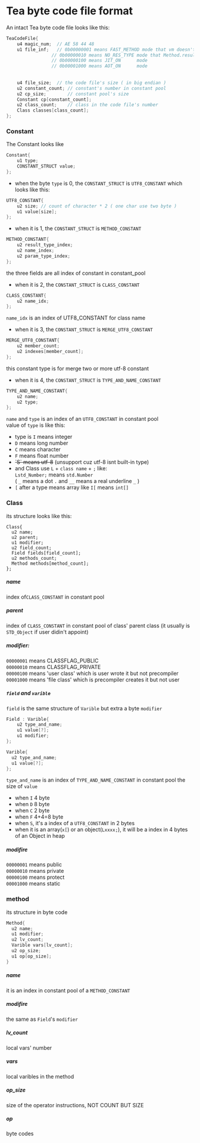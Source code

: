 # Tea byte code file format

An intact Tea byte code file looks like this:
```c++
TeaCodeFile{
    u4 magic_num;  // AE 58 44 48
    u1 file_inf;   // 0b00000001 means FAST_METHOD mode that vm doesn't check result type
                 // 0b00000010 means NO_RES_TYPE mode that Method.result_type doesn't exists
                 // 0b00000100 means JIT_ON      mode
                 // 0b00001000 means AOT_ON      mode
                
                      
    u4 file_size;  // the code file's size ( in big endian )
    u2 constant_count; // constant's number in constant pool
    u2 cp_size;        // constant pool's size
    Constant cp[constant_count];
    u2 class_count;    // class in the code file's number
    Class classes[class_count];
};
```
### Constant
The Constant looks like
```c++
Constant{
    u1 type;
    CONSTANT_STRUCT value;
};
```
+ when the byte `type` is 0, the `CONSTANT_STRUCT` is `UTF8_CONSTANT` which looks like this:
```c++
UTF8_CONSTANT{
    u2 size; // count of character * 2 ( one char use two byte )
    u1 value[size];
};
```
+ when it is 1, the `CONSTANT_STRUCT` is `METHOD_CONSTANT`
```c++
METHOD_CONSTANT{
    u2 result_type_index;
    u2 name_index;
    u2 param_type_index;
};
```
the three fields are all index of constant in constant_pool

+ when it is 2, the `CONSTANT_STRUCT` is `CLASS_CONSTANT`
```c++
CLASS_CONSTANT{
    u2 name_idx;
};
```
`name_idx` is an index of UTF8_CONSTANT for class name
+ when it is 3, the `CONSTANT_STRUCT` is `MERGE_UTF8_CONSTANT`
```c++
MERGE_UTF8_CONSTANT{
    u2 member_count;
    u2 indexes[member_count];
};
```
this constant type is for merge two or more utf-8 constant
+ when it is 4, the `CONSTANT_STRUCT` is `TYPE_AND_NAME_CONSTANT`
```c++
TYPE_AND_NAME_CONSTANT{
    u2 name;
    u2 type;
};
``` 
`name` and `type` is an index of an `UTF8_CONSTANT` in constant pool  
value of `type` is like this:
- type is `I` means integer
- `D` means long number
- `C` means character
- `F` means float number
- ~~\`S` means utf-8~~ (unsupport cuz utf-8 isnt built-in type)
- and Class use `L` + `class name` + `;` like:  
`Lstd_Number;` means `std.Number`  
( `_` means a dot `.` and `__` means a real underline `_` )
- `[` after a type means array like `I[` means `int[]`
### Class
its structure looks like this:
```
Class{
  u2 name; 
  u2 parent;
  u1 modifier;    
  u2 field_count;
  Field fields[field_count];
  u2 methods_count;
  Method methods[method_count];
};
```
##### name  
index of`CLASS_CONSTANT` in constant pool
##### parent  
index of `CLASS_CONSTANT` in constant pool of class' parent class (it usually is `STD_Object` if user didin't appoint)
##### modifier:   
`00000001` means CLASSFLAG_PUBLIC  
`00000010` means CLASSFLAG_PRIVATE  
`00000100` means 'user class' which is user wrote it but not precompiler  
`00001000` means 'file class' which is precompiler creates it but not user  

##### `field` and `varible`
`field` is the same structure of `Varible` but extra a byte `modifier`
```c++
Field : Varible{
    u2 type_and_name;
    u1 value[?];
    u1 modifier; 
}; 

Varible{
  u2 type_and_name; 
  u1 value[?]; 
};
```
`type_and_name` is an index of `TYPE_AND_NAME_CONSTANT` in constant pool
the size of `value`  
- when `I` 4 byte
- when `D` 8 byte
- when `C` 2 byte
- when `F` 4+4=8 byte
- when `S`, it's a index of a `UTF8_CONSTANT` in 2 bytes
- when it is an array(`x[`) or an object(`Lxxxx;`), it will be a index in 4 bytes of an Object in heap
##### modifire
`00000001` means public  
`00000010` means private  
`00000100` means protect  
`00001000` means static  
### method
its structure in byte code
```c++
Method{
  u2 name;
  u1 modifier;
  u2 lv_count;
  Varible vars[lv_count];
  u2 op_size;
  u1 op[op_size];
}
```
##### name
it is an index in constant pool of a `METHOD_CONSTANT`
##### modifire
the same as `Field`'s `modifier`
##### lv_count
local vars' number
##### vars
local varibles in the method
##### op_size
size of the operator instructions, NOT COUNT BUT SIZE
##### op
byte codes
